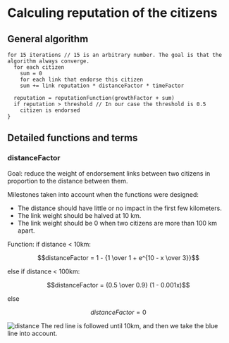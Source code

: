 # Calculing reputation of the citizens

## General algorithm
```
for 15 iterations // 15 is an arbitrary number. The goal is that the algorithm always converge.
  for each citizen
    sum = 0
    for each link that endorse this citizen
    sum += link reputation * distanceFactor * timeFactor

  reputation = reputationFunction(growthFactor + sum)
  if reputation > threshold // In our case the threshold is 0.5
    citizen is endorsed
}
```
## Detailed functions and terms
### distanceFactor
Goal: reduce the weight of endorsement links between two citizens in proportion to the distance between them.

Milestones taken into account when the functions were designed:
 - The distance should have little or no impact in the first few kilometers.
 - The link weight should be halved at 10 km.
 - The link weight should be 0 when two citizens are more than 100 km apart. 

Function:
if distance < 10km:

```math
distanceFactor = 1 -  {1 \over 1 + e^{10 - x \over 3}}
```
else if distance < 100km:

```math
distanceFactor = {0.5 \over 0.9} (1 - 0.001x)
```

else
```math
distanceFactor = 0
```

![distance](https://github.com/directdemocracy-vote/judge/assets/25938827/7a636356-f53a-48b2-b4bf-3768f2c39d37)
The red line is followed until 10km, and then we take the blue line into account.
